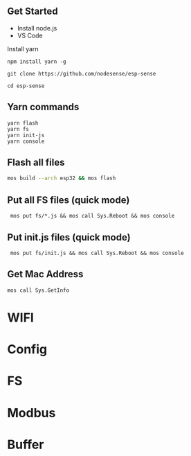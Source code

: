 

## Get Started

- Install node.js
- VS Code

Install yarn

```
npm install yarn -g
```


```
git clone https://github.com/nodesense/esp-sense

cd esp-sense

```

## Yarn commands

```
yarn flash
yarn fs
yarn init-js
yarn console
```

## Flash all files

```bash
mos build --arch esp32 && mos flash
```

## Put all FS files (quick mode)

```
 mos put fs/*.js && mos call Sys.Reboot && mos console
 ```

## Put init.js files (quick mode)

```
 mos put fs/init.js && mos call Sys.Reboot && mos console
```

## Get Mac Address

```
mos call Sys.GetInfo
```

# WIFI

# Config

# FS

# Modbus

# Buffer